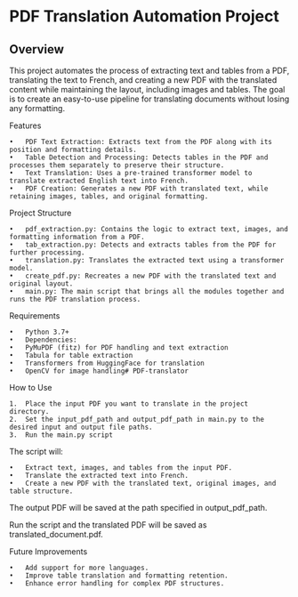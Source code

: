 # PDF Translation Automation Project

## Overview

This project automates the process of extracting text and tables from a PDF, translating the text to French, and creating a new PDF with the translated content while maintaining the layout, including images and tables. The goal is to create an easy-to-use pipeline for translating documents without losing any formatting.

Features

	•	PDF Text Extraction: Extracts text from the PDF along with its position and formatting details.
	•	Table Detection and Processing: Detects tables in the PDF and processes them separately to preserve their structure.
	•	Text Translation: Uses a pre-trained transformer model to translate extracted English text into French.
	•	PDF Creation: Generates a new PDF with translated text, while retaining images, tables, and original formatting.

Project Structure

	•	pdf_extraction.py: Contains the logic to extract text, images, and formatting information from a PDF.
	•	tab_extraction.py: Detects and extracts tables from the PDF for further processing.
	•	translation.py: Translates the extracted text using a transformer model.
	•	create_pdf.py: Recreates a new PDF with the translated text and original layout.
	•	main.py: The main script that brings all the modules together and runs the PDF translation process.

Requirements

	•	Python 3.7+
	•	Dependencies:
	•	PyMuPDF (fitz) for PDF handling and text extraction
	•	Tabula for table extraction
	•	Transformers from HuggingFace for translation
	•	OpenCV for image handling# PDF-translator

 How to Use

	1.	Place the input PDF you want to translate in the project directory.
	2.	Set the input_pdf_path and output_pdf_path in main.py to the desired input and output file paths.
	3.	Run the main.py script

 The script will:

	•	Extract text, images, and tables from the input PDF.
	•	Translate the extracted text into French.
	•	Create a new PDF with the translated text, original images, and table structure.

The output PDF will be saved at the path specified in output_pdf_path.

Run the script and the translated PDF will be saved as translated_document.pdf.

Future Improvements

	•	Add support for more languages.
	•	Improve table translation and formatting retention.
	•	Enhance error handling for complex PDF structures.
